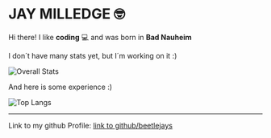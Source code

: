 # JAY MILLEDGE 🤓

Hi there! I like **coding** 💻 and was born in **Bad Nauheim** 

I don´t have many stats yet, but I´m working on it :) 

![Overall Stats](https://github-readme-stats.vercel.app/api?username=beetlejays&count_private=true&show_icons=true&hide=contribs)

And here is some experience :) 

![Top Langs](https://github-readme-stats.vercel.app/api/top-langs/?username=beetlejays&layout=compact)


---
Link to my github Profile: [link to github/beetlejays](https://github.com/beetlejays)
